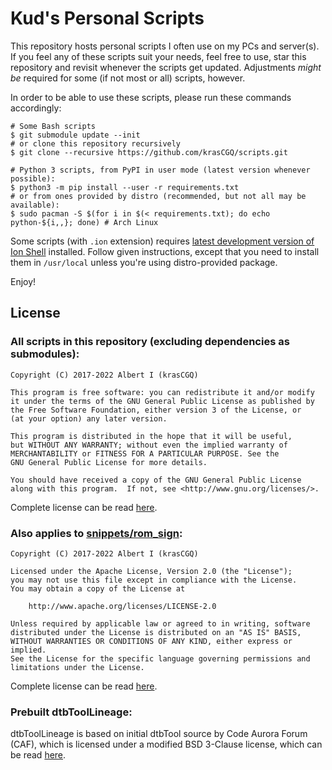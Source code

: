 # Kud's Personal Scripts

This repository hosts personal scripts I often use on my PCs and server(s). If you feel any of these scripts suit your needs, feel free to use, star this repository and revisit whenever the scripts get updated. Adjustments _might be_ required for some (if not most or all) scripts, however.

In order to be able to use these scripts, please run these commands accordingly:

```
# Some Bash scripts
$ git submodule update --init
# or clone this repository recursively
$ git clone --recursive https://github.com/krasCGQ/scripts.git

# Python 3 scripts, from PyPI in user mode (latest version whenever possible):
$ python3 -m pip install --user -r requirements.txt
# or from ones provided by distro (recommended, but not all may be available):
$ sudo pacman -S $(for i in $(< requirements.txt); do echo python-${i,,}; done) # Arch Linux
```

Some scripts (with `.ion` extension) requires [latest development version of Ion Shell](https://gitlab.redox-os.org/redox-os/ion/#compile-instructions-for-distribution) installed. Follow given instructions, except that you need to install them in `/usr/local` unless you're using distro-provided package.

Enjoy!

## License

### All scripts in this repository (excluding dependencies as submodules):

```
Copyright (C) 2017-2022 Albert I (krasCGQ)

This program is free software: you can redistribute it and/or modify
it under the terms of the GNU General Public License as published by
the Free Software Foundation, either version 3 of the License, or
(at your option) any later version.

This program is distributed in the hope that it will be useful,
but WITHOUT ANY WARRANTY; without even the implied warranty of
MERCHANTABILITY or FITNESS FOR A PARTICULAR PURPOSE. See the
GNU General Public License for more details.

You should have received a copy of the GNU General Public License
along with this program.  If not, see <http://www.gnu.org/licenses/>.
```

Complete license can be read [here](./LICENSE).

### Also applies to [snippets/rom_sign](./snippets/rom_sign):

```
Copyright (C) 2017-2022 Albert I (krasCGQ)

Licensed under the Apache License, Version 2.0 (the "License");
you may not use this file except in compliance with the License.
You may obtain a copy of the License at

	http://www.apache.org/licenses/LICENSE-2.0

Unless required by applicable law or agreed to in writing, software
distributed under the License is distributed on an "AS IS" BASIS,
WITHOUT WARRANTIES OR CONDITIONS OF ANY KIND, either express or implied.
See the License for the specific language governing permissions and
limitations under the License.
```

Complete license can be read [here](./LICENSE.rom_sign).

### Prebuilt dtbToolLineage:

dtbToolLineage is based on initial dtbTool source by Code Aurora Forum (CAF),
which is licensed under a modified BSD 3-Clause license, which can be read
[here](./LICENSE.dtbTool).
